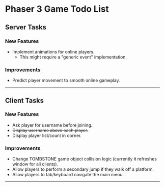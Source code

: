 # Phaser 3 Game Todo List

## Server Tasks

### New Features
 * Implement animations for online players.
   - This might require a "generic event" implementation.

### Improvements
 * Predict player movement to smooth online gameplay.

-----------------------------

## Client Tasks

### New Features
 * Ask player for username before joining.
 * ~~Display username above each player.~~
 * Display player list/count in corner.

### Improvements
 * Change TOMBSTONE game object collision logic (currently it refreshes window for all clients).
 * Allow players to perform a secondary jump if they walk off a platform.
 * Allow players to tab/keyboard navigate the main menu.

-----------------------------